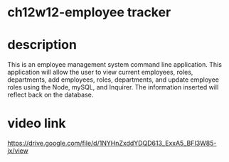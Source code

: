 # ch12w12-employee tracker

# description
This is an employee management system command line application. This application will allow the user to view current employees, roles, departments, add employees, roles, departments, and update employee roles using the Node, mySQL, and Inquirer. The information inserted will reflect back on the database.

# video link
https://drive.google.com/file/d/1NYHnZxddYDQD613_ExxA5_BFI3W85-jx/view
